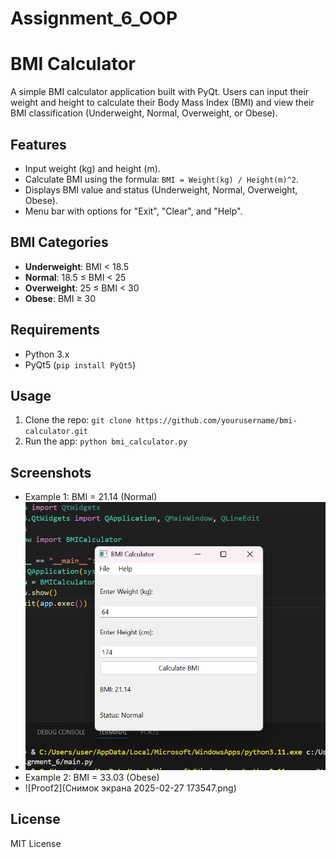 # Assignment_6_OOP

# BMI Calculator

A simple BMI calculator application built with PyQt. Users can input their weight and height to calculate their Body Mass Index (BMI) and view their BMI classification (Underweight, Normal, Overweight, or Obese).

## Features
- Input weight (kg) and height (m).
- Calculate BMI using the formula: `BMI = Weight(kg) / Height(m)^2`.
- Displays BMI value and status (Underweight, Normal, Overweight, Obese).
- Menu bar with options for "Exit", "Clear", and "Help".

## BMI Categories
- **Underweight**: BMI < 18.5
- **Normal**: 18.5 ≤ BMI < 25
- **Overweight**: 25 ≤ BMI < 30
- **Obese**: BMI ≥ 30

## Requirements
- Python 3.x
- PyQt5 (`pip install PyQt5`)

## Usage
1. Clone the repo: `git clone https://github.com/yourusername/bmi-calculator.git`
2. Run the app: `python bmi_calculator.py`

## Screenshots
- Example 1: BMI = 21.14 (Normal)
- ![Proof_1](https://github.com/crymimorta/Assignment_6_OOP/blob/main/%D0%A1%D0%BD%D0%B8%D0%BC%D0%BE%D0%BA%20%D1%8D%D0%BA%D1%80%D0%B0%D0%BD%D0%B0%202025-02-27%20173535.png)
- Example 2: BMI = 33.03 (Obese)
- ![Proof2](Снимок экрана 2025-02-27 173547.png)

## License
MIT License
